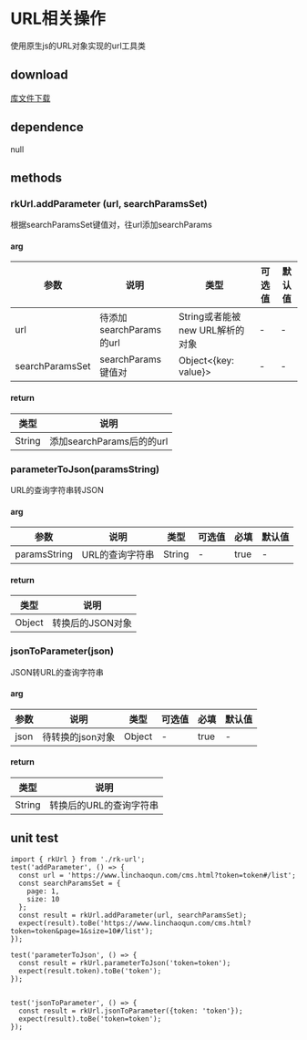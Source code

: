 # URL相关操作
使用原生js的URL对象实现的url工具类
## download
[库文件下载](./js/html/rk-url.zip)
## dependence
null
## methods
### rkUrl.addParameter (url, searchParamsSet)
根据searchParamsSet键值对，往url添加searchParams
#### arg
| 参数 |	说明 |类型 |可选值	| 默认值 |
| ---- | ---- |---- | ----   |----  | 
| url | 待添加searchParams的url | String或者能被new URL解析的对象 | - | -  | 
| searchParamsSet | searchParams键值对 | Object<{key: value}> | - | -  | 
#### return
| 类型 |	说明 |
| ---- | ---- |
| String | 添加searchParams后的的url |

### parameterToJson(paramsString)
URL的查询字符串转JSON
#### arg
| 参数 |	说明 |类型 |可选值	| 必填 | 默认值 |
| ---- | ---- |---- | ----   | ----  |  ----  | 
| paramsString | URL的查询字符串 | String | - | true  |  -  | 
#### return
| 类型 |	说明 |
| ---- | ---- |
| Object | 转换后的JSON对象 |

### jsonToParameter(json)
JSON转URL的查询字符串
#### arg
| 参数 |	说明 |类型 |可选值	| 必填 | 默认值 |
| ---- | ---- |---- | ----   | ----  |  ----  | 
| json | 待转换的json对象 | Object | - | true  |  -  | 
#### return
| 类型 |	说明 |
| ---- | ---- |
| String | 转换后的URL的查询字符串 |


## unit test
```
import { rkUrl } from './rk-url';
test('addParameter', () => {
  const url = 'https://www.linchaoqun.com/cms.html?token=token#/list';
  const searchParamsSet = {
    page: 1,
    size: 10
  };
  const result = rkUrl.addParameter(url, searchParamsSet);
  expect(result).toBe('https://www.linchaoqun.com/cms.html?token=token&page=1&size=10#/list');
});

test('parameterToJson', () => {
  const result = rkUrl.parameterToJson('token=token');
  expect(result.token).toBe('token');
});


test('jsonToParameter', () => {
  const result = rkUrl.jsonToParameter({token: 'token'});
  expect(result).toBe('token=token');
});

```
